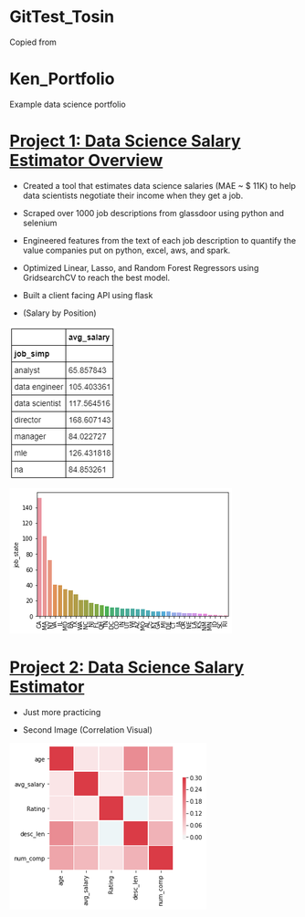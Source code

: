# GitTest_Tosin
Copied from
# Ken_Portfolio
Example data science portfolio

# [Project 1: Data Science Salary Estimator Overview](https://github.com/PlayingNumbers/ds_salary_proj) 
* Created a tool that estimates data science salaries (MAE ~ $ 11K) to help data scientists negotiate their income when they get a job.
* Scraped over 1000 job descriptions from glassdoor using python and selenium
* Engineered features from the text of each job description to quantify the value companies put on python, excel, aws, and spark. 
* Optimized Linear, Lasso, and Random Forest Regressors using GridsearchCV to reach the best model. 
* Built a client facing API using flask

* (Salary by Position)

![](https://github.com/TosinBabatunde/GitTest/blob/main/GitTest%20Images/salary_by_job_title.png)

![](/GitTest%20Images/practice%20image%201.png)

# [Project 2: Data Science Salary Estimator](https://github.com/PlayingNumbers/ds_salary_proj)
* Just more practicing 

* Second Image (Correlation Visual)

![](/GitTest%20Images/correlation_visual.png)

